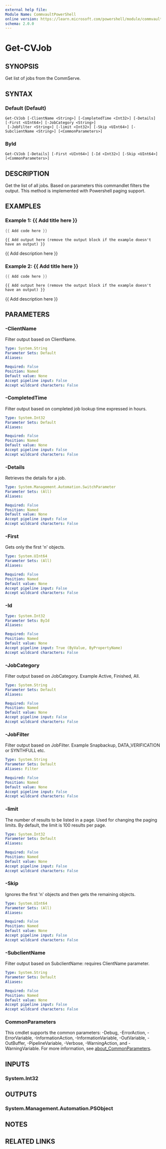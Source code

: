 ```yaml
---
external help file:
Module Name: CommvaultPowerShell
online version: https://learn.microsoft.com/powershell/module/commvaultpowershell/get-cvjob
schema: 2.0.0
---
```


# Get-CVJob

## SYNOPSIS
Get list of jobs from the CommServe.

## SYNTAX

### Default (Default)
```
Get-CVJob [-ClientName <String>] [-CompletedTime <Int32>] [-Details] [-First <UInt64>] [-JobCategory <String>]
 [-JobFilter <String>] [-limit <Int32>] [-Skip <UInt64>] [-SubclientName <String>] [<CommonParameters>]
```

### ById
```
Get-CVJob [-Details] [-First <UInt64>] [-Id <Int32>] [-Skip <UInt64>] [<CommonParameters>]
```

## DESCRIPTION
Get the list of all jobs.
Based on parameters this commandlet filters the output.
This method is implemented with Powershell paging support.

## EXAMPLES

### Example 1: {{ Add title here }}
```powershell
{{ Add code here }}
```

```output
{{ Add output here (remove the output block if the example doesn't have an output) }}
```

{{ Add description here }}

### Example 2: {{ Add title here }}
```powershell
{{ Add code here }}
```

```output
{{ Add output here (remove the output block if the example doesn't have an output) }}
```

{{ Add description here }}

## PARAMETERS

### -ClientName
Filter output based on ClientName.

```yaml
Type: System.String
Parameter Sets: Default
Aliases:

Required: False
Position: Named
Default value: None
Accept pipeline input: False
Accept wildcard characters: False
```

### -CompletedTime
Filter output based on completed job lookup time expressed in hours.

```yaml
Type: System.Int32
Parameter Sets: Default
Aliases:

Required: False
Position: Named
Default value: None
Accept pipeline input: False
Accept wildcard characters: False
```

### -Details
Retrieves the details for a job.

```yaml
Type: System.Management.Automation.SwitchParameter
Parameter Sets: (All)
Aliases:

Required: False
Position: Named
Default value: None
Accept pipeline input: False
Accept wildcard characters: False
```

### -First
Gets only the first 'n' objects.

```yaml
Type: System.UInt64
Parameter Sets: (All)
Aliases:

Required: False
Position: Named
Default value: None
Accept pipeline input: False
Accept wildcard characters: False
```

### -Id


```yaml
Type: System.Int32
Parameter Sets: ById
Aliases:

Required: False
Position: Named
Default value: None
Accept pipeline input: True (ByValue, ByPropertyName)
Accept wildcard characters: False
```

### -JobCategory
Filter output based on JobCategory.
Example Active, Finished, All.

```yaml
Type: System.String
Parameter Sets: Default
Aliases:

Required: False
Position: Named
Default value: None
Accept pipeline input: False
Accept wildcard characters: False
```

### -JobFilter
Filter output based on JobFilter.
Example Snapbackup, DATA_VERIFICATION or SYNTHFULL etc.

```yaml
Type: System.String
Parameter Sets: Default
Aliases: Filter

Required: False
Position: Named
Default value: None
Accept pipeline input: False
Accept wildcard characters: False
```

### -limit
The number of results to be listed in a page.
Used for changing the paging limits.
By default, the limit is 100 results per page.

```yaml
Type: System.Int32
Parameter Sets: Default
Aliases:

Required: False
Position: Named
Default value: None
Accept pipeline input: False
Accept wildcard characters: False
```

### -Skip
Ignores the first 'n' objects and then gets the remaining objects.

```yaml
Type: System.UInt64
Parameter Sets: (All)
Aliases:

Required: False
Position: Named
Default value: None
Accept pipeline input: False
Accept wildcard characters: False
```

### -SubclientName
Filter output based on SubclientName: requires ClientName parameter.

```yaml
Type: System.String
Parameter Sets: Default
Aliases:

Required: False
Position: Named
Default value: None
Accept pipeline input: False
Accept wildcard characters: False
```

### CommonParameters
This cmdlet supports the common parameters: -Debug, -ErrorAction, -ErrorVariable, -InformationAction, -InformationVariable, -OutVariable, -OutBuffer, -PipelineVariable, -Verbose, -WarningAction, and -WarningVariable. For more information, see [about_CommonParameters](http://go.microsoft.com/fwlink/?LinkID=113216).

## INPUTS

### System.Int32

## OUTPUTS

### System.Management.Automation.PSObject

## NOTES

## RELATED LINKS

